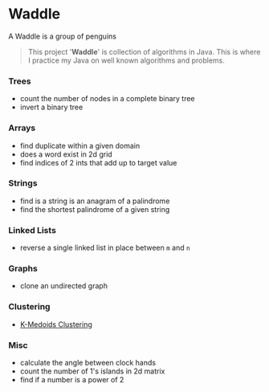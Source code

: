 # Waddle
A Waddle is a group of penguins

> This project '**Waddle**' is collection of algorithms in Java. This is where I practice my Java on well known algorithms and problems.

### Trees
* count the number of nodes in a complete binary tree
* invert a binary tree

### Arrays
* find duplicate within a given domain
* does a word exist in 2d grid
* find indices of 2 ints that add up to target value

### Strings
* find is a string is an anagram of a palindrome
* find the shortest palindrome of a given string

### Linked Lists
* reverse a single linked list in place between ```m``` and ```n```

### Graphs
* clone an undirected graph

### Clustering
* [K-Medoids Clustering](https://en.wikipedia.org/wiki/K-medoids)

### Misc
* calculate the angle between clock hands
* count the number of 1's islands in 2d matrix
* find if a number is a power of 2
